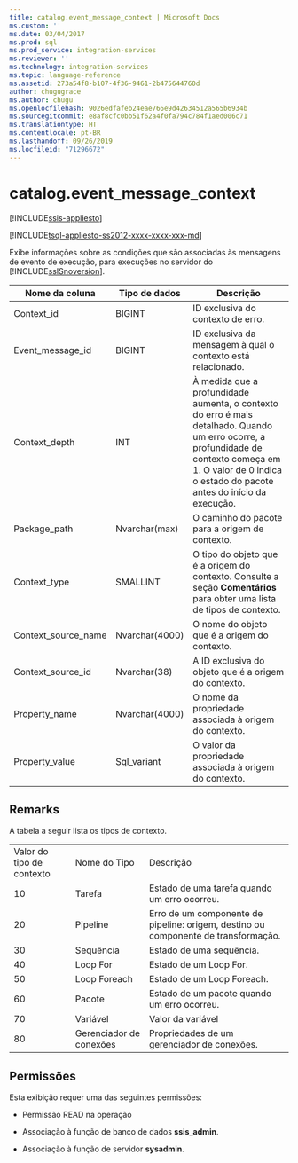 ```yaml
---
title: catalog.event_message_context | Microsoft Docs
ms.custom: ''
ms.date: 03/04/2017
ms.prod: sql
ms.prod_service: integration-services
ms.reviewer: ''
ms.technology: integration-services
ms.topic: language-reference
ms.assetid: 273a54f8-b107-4f36-9461-2b475644760d
author: chugugrace
ms.author: chugu
ms.openlocfilehash: 9026edfafeb24eae766e9d42634512a565b6934b
ms.sourcegitcommit: e8af8cfc0bb51f62a4f0fa794c784f1aed006c71
ms.translationtype: HT
ms.contentlocale: pt-BR
ms.lasthandoff: 09/26/2019
ms.locfileid: "71296672"
---
```

# <a name="catalogevent_message_context"></a>catalog.event_message_context 

[!INCLUDE[ssis-appliesto](../../includes/ssis-appliesto-ssvrpluslinux-asdb-asdw-xxx.md)]


[!INCLUDE[tsql-appliesto-ss2012-xxxx-xxxx-xxx-md](../../includes/tsql-appliesto-ss2012-xxxx-xxxx-xxx-md.md)]

  Exibe informações sobre as condições que são associadas às mensagens de evento de execução, para execuções no servidor do [!INCLUDE[ssISnoversion](../../includes/ssisnoversion-md.md)].  
  
|Nome da coluna|Tipo de dados|Descrição|  
|-----------------|---------------|-----------------|  
|Context_id|BIGINT|ID exclusiva do contexto de erro.|  
|Event_message_id|BIGINT|ID exclusiva da mensagem à qual o contexto está relacionado.|  
|Context_depth|INT|À medida que a profundidade aumenta, o contexto do erro é mais detalhado. Quando um erro ocorre, a profundidade de contexto começa em 1. O valor de 0 indica o estado do pacote antes do início da execução.|  
|Package_path|Nvarchar(max)|O caminho do pacote para a origem de contexto.|  
|Context_type|SMALLINT|O tipo do objeto que é a origem do contexto. Consulte a seção **Comentários** para obter uma lista de tipos de contexto.|  
|Context_source_name|Nvarchar(4000)|O nome do objeto que é a origem do contexto.|  
|Context_source_id|Nvarchar(38)|A ID exclusiva do objeto que é a origem do contexto.|  
|Property_name|Nvarchar(4000)|O nome da propriedade associada à origem do contexto.|  
|Property_value|Sql_variant|O valor da propriedade associada à origem do contexto.|  
  
## <a name="remarks"></a>Remarks  
 A tabela a seguir lista os tipos de contexto.  
  
||||  
|-|-|-|  
|Valor do tipo de contexto|Nome do Tipo|Descrição|  
|10|Tarefa|Estado de uma tarefa quando um erro ocorreu.|  
|20|Pipeline|Erro de um componente de pipeline: origem, destino ou componente de transformação.|  
|30|Sequência|Estado de uma sequência.|  
|40|Loop For|Estado de um Loop For.|  
|50|Loop Foreach|Estado de um Loop Foreach.|  
|60|Pacote|Estado de um pacote quando um erro ocorreu.|  
|70|Variável|Valor da variável|  
|80|Gerenciador de conexões|Propriedades de um gerenciador de conexões.|  
  
## <a name="permissions"></a>Permissões  
 Esta exibição requer uma das seguintes permissões:  
  
-   Permissão READ na operação  
  
-   Associação à função de banco de dados **ssis_admin**.  
  
-   Associação à função de servidor **sysadmin**.  
  
  
